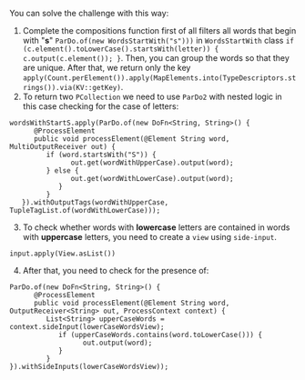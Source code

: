 You can solve the challenge with this way:
1. Complete the compositions function first of all filters all words that begin with "**s**" `ParDo.of(new WordsStartWith("s")))` in `WordsStartWith` class `if (c.element().toLowerCase().startsWith(letter)) {
   c.output(c.element());
   }`. Then, you can group the words so that they are unique. After that, we return only the key `apply(Count.perElement()).apply(MapElements.into(TypeDescriptors.strings()).via(KV::getKey)`.
2. To return two `PCollection` we need to use `ParDo2` with nested logic in this case checking for the case of letters:
```
wordsWithStartS.apply(ParDo.of(new DoFn<String, String>() {
      @ProcessElement
      public void processElement(@Element String word, MultiOutputReceiver out) {
         if (word.startsWith("S")) {
               out.get(wordWithUpperCase).output(word);
         } else {
               out.get(wordWithLowerCase).output(word);
            }
         }
   }).withOutputTags(wordWithUpperCase, TupleTagList.of(wordWithLowerCase)));
```

3. To check whether words with **lowercase** letters are contained in words with **uppercase** letters, you need to create a `view` using `side-input`.
```
input.apply(View.asList())
```

4. After that, you need to check for the presence of:
```
ParDo.of(new DoFn<String, String>() {
      @ProcessElement
      public void processElement(@Element String word, OutputReceiver<String> out, ProcessContext context) {
         List<String> upperCaseWords = context.sideInput(lowerCaseWordsView);
            if (upperCaseWords.contains(word.toLowerCase())) {
                  out.output(word);
            }
         }
}).withSideInputs(lowerCaseWordsView));
```